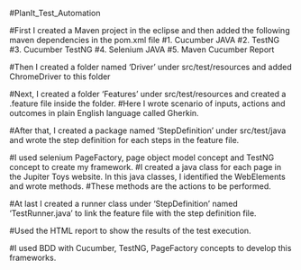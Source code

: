 
#PlanIt_Test_Automation

#First I created a Maven project in the eclipse and then added the following maven dependencies in the pom.xml file
#1.	Cucumber JAVA
#2.	TestNG
#3.	Cucumber TestNG
#4.	Selenium JAVA
#5.	Maven Cucumber Report

#Then I created a folder named ‘Driver’ under src/test/resources and added ChromeDriver to this folder

#Next, I created a folder ‘Features’ under src/test/resources and created a .feature file inside the folder. 
#Here I wrote scenario of inputs, actions and outcomes in plain English language called Gherkin.

#After that, I created a package named ‘StepDefinition’ under src/test/java and wrote the step definition for each steps in the feature file. 

#I used selenium PageFactory,  page object model concept and TestNG concept to create my framework. 
#I created a java class for each page in the Jupiter Toys website. In this java classes, I identified the WebElements and wrote methods. 
#These methods are the actions to be performed.

#At last I created a runner class under ‘StepDefinition’ named ‘TestRunner.java’ to link the feature file with the step definition file.

#Used the HTML report to show the results of the test execution. 

#I used BDD with Cucumber, TestNG, PageFactory concepts to develop this frameworks.  

 


